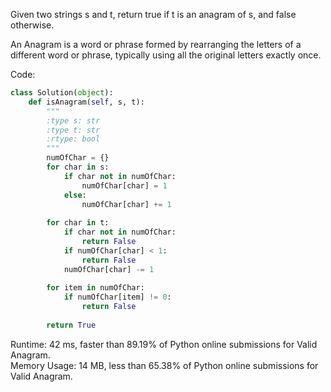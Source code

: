 Given two strings s and t, return true if t is an anagram of s, and false otherwise.  

An Anagram is a word or phrase formed by rearranging the letters of a different word or phrase, typically using all the original letters exactly once.  

Code:  
```python
class Solution(object):
    def isAnagram(self, s, t):
        """
        :type s: str
        :type t: str
        :rtype: bool
        """
        numOfChar = {}
        for char in s:
            if char not in numOfChar:
                numOfChar[char] = 1
            else:
                numOfChar[char] += 1
        
        for char in t:
            if char not in numOfChar:
                return False
            if numOfChar[char] < 1:
                return False
            numOfChar[char] -= 1
        
        for item in numOfChar:
            if numOfChar[item] != 0:
                return False
        
        return True
```
Runtime: 42 ms, faster than 89.19% of Python online submissions for Valid Anagram.  
Memory Usage: 14 MB, less than 65.38% of Python online submissions for Valid Anagram.  
